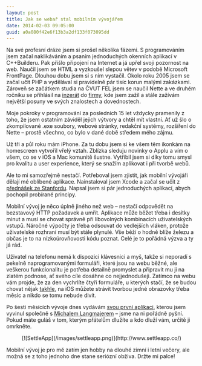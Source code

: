 ```yaml
---
layout: post
title: Jak se webař stal mobilním vývojářem
date: 2014-02-03 09:05:00
guid: a0a080f42e6f13b3a2df133f073095dd
---
```


Na své profesní dráze jsem si prošel několika fázemi. S programováním jsem začal naklikáváním a psaním jednoduchých okenních aplikací v C++Builderu. Pak přišlo připojení na Internet a já upřel svoji pozornost na web. Naučil jsem se HTML a vyzkoušel slepou větev v podobě Microsoft FrontPage. Dlouhou dobu jsem si s ním vystačil. Okolo roku 2005 jsem se začal učit PHP a vydělával si pravidelně pár tisíc korun malými zakázkami. Zároveň se začátkem studia na ČVUT FEL jsem se naučil Nette a ve druhém ročníku se přihlásil na [inzerát](http://www.phpguru.cz/clanky/hledam-vyvojare-php) do [firmy](http://www.medio.cz/), kde jsem zažil a stále zažívám největší posuny ve svých znalostech a dovednostech.

Moje pokroky v programování za posledních 15 let vždycky pramenily z toho, že jsem ostatním záviděl jejich výtvory a chtěl mít vlastní. Ať už šlo o zkompilované .exe soubory, webové stránky, redakční systémy, rozšíření do Nette – prostě všechno, co bylo v dané době středem mého zájmu.

Už tři a půl roku mám iPhone. Za tu dobu jsem si ke všem těm ikonkám na homescreen vytvořil vřelý vztah. Zblízka sleduju novinky o Applu a vím o všem, co se v iOS a Mac komunitě šustne. Vytříbil jsem si díky tomu smysl pro kvalitu a user experience, který se snažím aplikovat i při tvorbě webů.

Ale to mi samozřejmě nestačí. Potřeboval jsem zjistit, jak mobilní vývojáři dělají mé oblíbené aplikace. Nainstaloval jsem Xcode a začal se učit z [přednášek ze Stanfordu](https://itunes.apple.com/us/itunes-u/ipad-iphone-application-development/id473757255?mt=10). Napsal jsem si pár jednoduchých aplikací, abych pochopil probírané principy.

Mobilní vývoj je něco úplně jiného než web – nestačí odpovědět na bezstavový HTTP požadavek a umřít. Aplikace může běžet třeba i desítky minut a musí se chovat správně při libovolných kombinacích uživatelských vstupů. Náročné výpočty je třeba odsouvat do vedlejších vláken, protože uživatelské rozhraní musí být stále plynulé. Vše běží o hodně blíže železu a občas je to na nízkoúrovňovosti kódu poznat. Celé je to pořádná výzva a ty já rád.

Uživatel na telefonu nemá k dispozici klávesnici a myš, takže si neporadí s pekelně naprogramovanými formuláři, které jsou na webu běžné, ale veškerou funkcionalitu je potřeba detailně promyslet a připravit mu ji na zlatém podnose, ať svého cíle dosáhne co nejjednodušeji. Zatímco na webu vám projde, že za den vychrlíte čtyři formuláře, u kterých stačí, že se budou chovat nějak [takhle](https://twitter.com/LukasRychtecky/status/425675744283357184/photo/1), na iOS můžete strávit tvorbou jedné obrazovky třeba měsíc a nikdo se tomu nebude divit.

Po šesti měsících vývoje dnes vydávám [svou první aplikaci](http://www.settleapp.co/), kterou jsem vyvinul společně s [Michalem Langmajerem](http://www.mythio.cz/) – jsme na ni pořádně pyšní. Pokud máte guláš v tom, kterým přátelům dlužíte a kdo dluží vám, určitě ji omrkněte.

<div style="text-align:center" class="no-borders">
[![SettleApp](/images/settleapp.png)](http://www.settleapp.co/)
</div>

Mobilní vývoj je pro mě zatím jen hobby na dlouhé zimní i letní večery, ale možná se z toho jednoho dne stane seriózní obživa. Držte mi palce!

